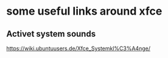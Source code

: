 some useful links around xfce
=============================


Activet system sounds 
---------------------

https://wiki.ubuntuusers.de/Xfce_Systemkl%C3%A4nge/
